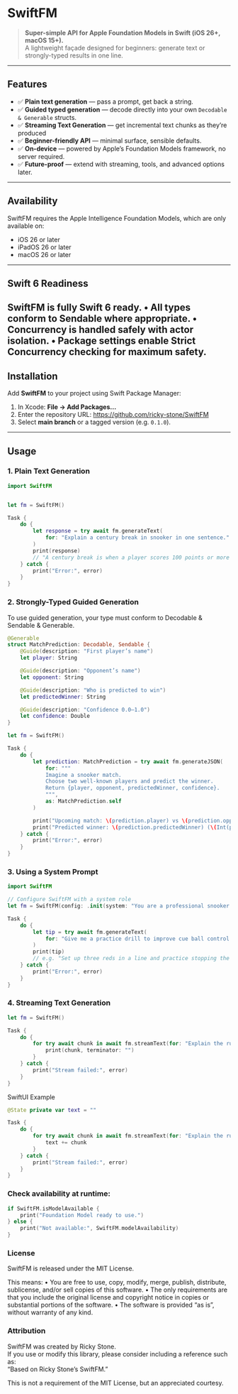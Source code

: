 # SwiftFM

> **Super-simple API for Apple Foundation Models in Swift (iOS 26+, macOS 15+).**  
> A lightweight façade designed for beginners: generate text or strongly-typed results in one line.

---

## Features

- ✅ **Plain text generation** — pass a prompt, get back a string.  
- ✅ **Guided typed generation** — decode directly into your own `Decodable & Generable` structs.
- ✅ **Streaming Text Generation** — get incremental text chunks as they’re produced 
- ✅ **Beginner-friendly API** — minimal surface, sensible defaults.  
- ✅ **On-device** — powered by Apple’s Foundation Models framework, no server required.  
- ✅ **Future-proof** — extend with streaming, tools, and advanced options later.

---

## Availability

SwiftFM requires the Apple Intelligence Foundation Models, which are only available on:

- iOS 26 or later  
- iPadOS 26 or later  
- macOS 26 or later  

---
## Swift 6 Readiness

SwiftFM is fully Swift 6 ready.
    •    All types conform to Sendable where appropriate.
    •    Concurrency is handled safely with actor isolation.
    •    Package settings enable Strict Concurrency checking for maximum safety.
---

## Installation

Add **SwiftFM** to your project using Swift Package Manager:

1. In Xcode: **File → Add Packages…**
2. Enter the repository URL:  https://github.com/ricky-stone/SwiftFM
3. Select **main branch** or a tagged version (e.g. `0.1.0`).

---

## Usage

### 1. Plain Text Generation

```swift
import SwiftFM


let fm = SwiftFM()

Task {
    do {
        let response = try await fm.generateText(
            for: "Explain a century break in snooker in one sentence."
        )
        print(response)
        // "A century break is when a player scores 100 points or more in a single visit."
    } catch {
        print("Error:", error)
    }
}
```

### 2. Strongly-Typed Guided Generation

To use guided generation, your type must conform to Decodable & Sendable & Generable.

```swift
@Generable
struct MatchPrediction: Decodable, Sendable {
    @Guide(description: "First player’s name")
    let player: String

    @Guide(description: "Opponent’s name")
    let opponent: String

    @Guide(description: "Who is predicted to win")
    let predictedWinner: String

    @Guide(description: "Confidence 0.0–1.0")
    let confidence: Double
}

let fm = SwiftFM()

Task {
    do {
        let prediction: MatchPrediction = try await fm.generateJSON(
            for: """
            Imagine a snooker match.
            Choose two well-known players and predict the winner.
            Return {player, opponent, predictedWinner, confidence}.
            """,
            as: MatchPrediction.self
        )

        print("Upcoming match: \(prediction.player) vs \(prediction.opponent)")
        print("Predicted winner: \(prediction.predictedWinner) (\(Int(prediction.confidence * 100))%)")
    } catch {
        print("Error:", error)
    }
}
```

### 3. Using a System Prompt

```swift
import SwiftFM

// Configure SwiftFM with a system role
let fm = SwiftFM(config: .init(system: "You are a professional snooker coach."))

Task {
    do {
        let tip = try await fm.generateText(
            for: "Give me a practice drill to improve cue ball control."
        )
        print(tip)
        // e.g. "Set up three reds in a line and practice stopping the cue ball dead after each pot."
    } catch {
        print("Error:", error)
    }
}
```

### 4. Streaming Text Generation

```swift
let fm = SwiftFM()

Task {
    do {
        for try await chunk in await fm.streamText(for: "Explain the rules of snooker step by step.") {
            print(chunk, terminator: "")
        }
    } catch {
        print("Stream failed:", error)
    }
}
```

SwiftUI Example

```swift
@State private var text = ""

Task {
    do {
        for try await chunk in await fm.streamText(for: "Explain the rules of snooker step by step.") {
            text += chunk
        }
    } catch {
        print("Stream failed:", error)
    }
}
```

### Check availability at runtime:
```swift
if SwiftFM.isModelAvailable {
    print("Foundation Model ready to use.")
} else {
    print("Not available:", SwiftFM.modelAvailability)
}
```

### License

SwiftFM is released under the MIT License.

This means:
	•	You are free to use, copy, modify, merge, publish, distribute, sublicense, and/or sell copies of this software.
	•	The only requirements are that you include the original license and copyright notice in copies or substantial portions of the software.
	•	The software is provided “as is”, without warranty of any kind.
 
### Attribution

SwiftFM was created by Ricky Stone.  
If you use or modify this library, please consider including a reference such as:  
“Based on Ricky Stone’s SwiftFM.”

This is not a requirement of the MIT License, but an appreciated courtesy.








